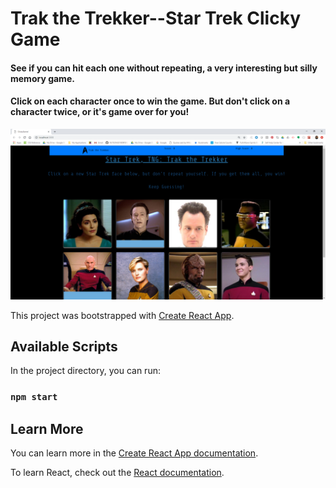 # Trak the Trekker--Star Trek Clicky Game

#### See if you can hit each one without repeating, a very interesting but silly memory game. 

#### Click on each character once to win the game. But don't click on a character twice, or it's game over for you!

![screenshot](public/screenshot.png)

This project was bootstrapped with [Create React App](https://github.com/facebook/create-react-app).

## Available Scripts

In the project directory, you can run:

### `npm start`

## Learn More

You can learn more in the [Create React App documentation](https://facebook.github.io/create-react-app/docs/getting-started).

To learn React, check out the [React documentation](https://reactjs.org/).
